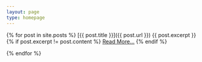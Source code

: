```yaml
---
layout: page
type: homepage
---
```



  {% for post in site.posts %}
      [{{ post.title }}]({{ post.url }})
      {{ post.excerpt }}
    {% if post.excerpt != post.content %}
            [Read More...]({{site.baseurl}}{{post.url}})
    {% endif %}
    
  {% endfor %}

